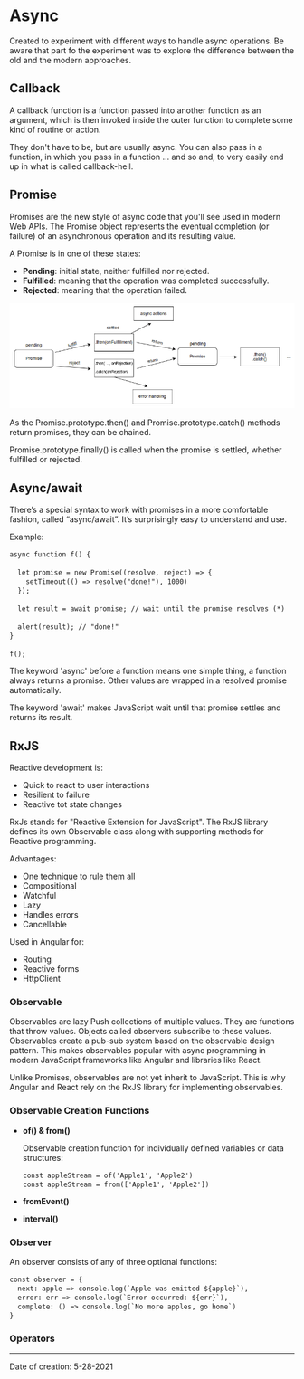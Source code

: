 # Async

Created to experiment with different ways to handle async operations.
Be aware that part fo the experiment was to explore the difference between the old and the modern approaches.

## Callback

A callback function is a function passed into another function as an argument, which is then invoked inside the outer function to complete some kind of routine or action.

They don't have to be, but are usually async. You can also pass in a function, in which you pass in a function ... and so and, to very easily end up in what is called callback-hell.

## Promise

Promises are the new style of async code that you'll see used in modern Web APIs. The Promise object represents the eventual completion (or failure) of an asynchronous operation and its resulting value.

A Promise is in one of these states:

- **Pending**: initial state, neither fulfilled nor rejected.
- **Fulfilled**: meaning that the operation was completed successfully.
- **Rejected**: meaning that the operation failed.

![Promises](promises.png)

As the Promise.prototype.then() and Promise.prototype.catch() methods return promises, they can be chained.

Promise.prototype.finally() is called when the promise is settled, whether fulfilled or rejected.

## Async/await

There’s a special syntax to work with promises in a more comfortable fashion, called “async/await”. It’s surprisingly easy to understand and use.

Example:

```
async function f() {

  let promise = new Promise((resolve, reject) => {
    setTimeout(() => resolve("done!"), 1000)
  });

  let result = await promise; // wait until the promise resolves (*)

  alert(result); // "done!"
}

f();
```

The keyword 'async' before a function means one simple thing, a function always returns a promise. Other values are wrapped in a resolved promise automatically.

The keyword 'await' makes JavaScript wait until that promise settles and returns its result.

## RxJS

Reactive development is:

- Quick to react to user interactions
- Resilient to failure
- Reactive tot state changes

RxJs stands for "Reactive Extension for JavaScript". The RxJS library defines its own Observable class along with supporting methods for Reactive programming.

Advantages:

- One technique to rule them all
- Compositional
- Watchful
- Lazy
- Handles errors
- Cancellable

Used in Angular for:

- Routing
- Reactive forms
- HttpClient

### Observable

Observables are lazy Push collections of multiple values. They are functions that throw values. Objects called observers subscribe to these values. Observables create a pub-sub system based on the observable design pattern. This makes observables popular with async programming in modern JavaScript frameworks like Angular and libraries like React.

Unlike Promises, observables are not yet inherit to JavaScript. This is why Angular and React rely on the RxJS library for implementing observables.

### Observable Creation Functions

- **of() & from()**

  Observable creation function for individually defined variables or data structures:

  ```
  const appleStream = of('Apple1', 'Apple2')
  const appleStream = from(['Apple1', 'Apple2'])
  ```

- **fromEvent()**
- **interval()**

### Observer

An observer consists of any of three optional functions:

```
const observer = {
  next: apple => console.log(`Apple was emitted ${apple}`),
  error: err => console.log(`Error occurred: ${err}`),
  complete: () => console.log(`No more apples, go home`)
}
```

### Operators

---

Date of creation: 5-28-2021
